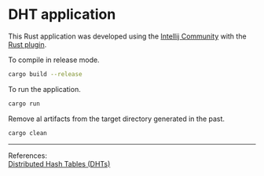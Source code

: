 # DHT application 

This Rust application was developed using the [Intellij Community](https://www.jetbrains.com/idea/download/#section=linux) with the [Rust plugin](https://www.jetbrains.com/rust/).

To compile in release mode.

```bash
cargo build --release
```

To run the application.

```bash
cargo run
```

Remove al artifacts from the target directory generated in the past.

```bash
cargo clean
```
<hr>

References:<br>
[Distributed Hash Tables (DHTs)](https://docs.ipfs.tech/concepts/dht/)<br>

